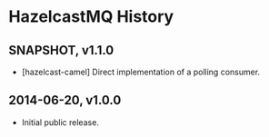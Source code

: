 # HazelcastMQ History

## SNAPSHOT, v1.1.0

  - [hazelcast-camel] Direct implementation of a polling consumer.

## 2014-06-20, v1.0.0

  - Initial public release.